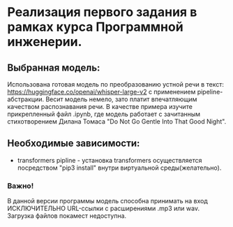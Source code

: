 # Реализация первого задания в рамках курса Программной инженерии.
## Выбранная модель: 
 Использована готовая модель по преобразованию устной речи в текст: https://huggingface.co/openai/whisper-large-v2 с применением pipeline-абстракции.
Весит модель немело, зато платит впечатляющим качеством распознавания речи. В качестве примера изучите прикрепленный файл .ipynb, где модель работает с зачитанным стихотворением Дилана Томаса "Do Not Go Gentle Into That Good Night".  

## Необходимые зависимости:
- transformers pipline - установка transformers осуществляется посредством "pip3 install" внутри виртуальной среды(желательно).

### Важно!
В данной версии программы модель способна принимать на вход ИСКЛЮЧИТЕЛЬНО URL-ссылки с расширениями .mp3 или wav. Загрузка файлов покамест недоступна.
